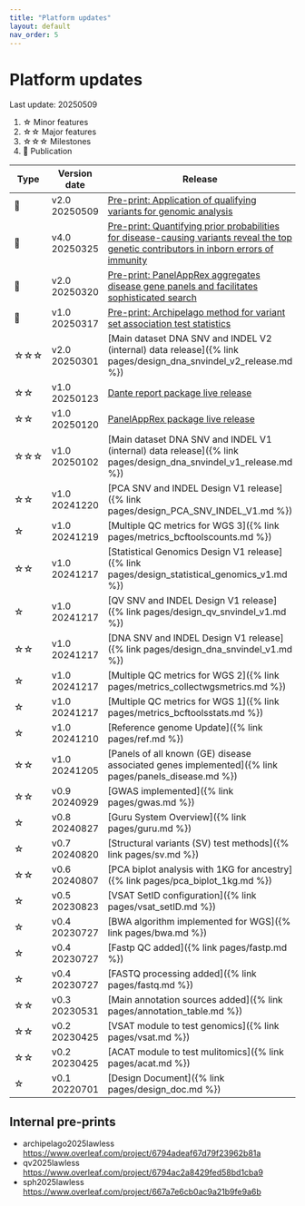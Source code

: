 ```yaml
---
title: "Platform updates"
layout: default
nav_order: 5
---
```


# Platform updates

Last update: 20250509
<!-- [Link to a page]({{ site.baseurl }}{% link pages/ref.md %}) -->

1. ☆   Minor features
2. ☆☆  Major features
3. ☆☆☆ Milestones
4. 🚀 Publication

| Type | Version date | Release |
|---|---|---|
| 🚀 | v2.0 20250509 | [Pre-print: Application of qualifying variants for genomic analysis](https://www.medrxiv.org/content/10.1101/2025.05.09.25324975v2) |
| 🚀 | v4.0 20250325 | [Pre-print: Quantifying prior probabilities for disease-causing variants reveal the top genetic contributors in inborn errors of immunity](https://www.medrxiv.org/content/10.1101/2025.03.25.25324607v4) |
| 🚀 | v2.0 20250320 | [Pre-print: PanelAppRex aggregates disease gene panels and facilitates sophisticated search](https://www.medrxiv.org/content/10.1101/2025.03.20.25324319v1) |
| 🚀 | v1.0 20250317 | [Pre-print: Archipelago method for variant set association test statistics](https://www.medrxiv.org/content/10.1101/2025.03.17.25324111v1) |
| ☆☆☆ | v2.0 20250301 | [Main dataset DNA SNV and INDEL V2 (internal) data release]({% link pages/design_dna_snvindel_v2_release.md %}) |
| ☆☆  | v1.0 20250123 | [Dante report package live release](https://github.com/DylanLawless/dante) |
| ☆☆  | v1.0 20250120 | [PanelAppRex package live release](https://github.com/DylanLawless/PanelAppRex) |
| ☆☆☆ | v1.0 20250102 | [Main dataset DNA SNV and INDEL V1 (internal) data release]({% link pages/design_dna_snvindel_v1_release.md %}) |
| ☆☆  | v1.0 20241220 | [PCA SNV and INDEL Design V1 release]({% link pages/design_PCA_SNV_INDEL_V1.md %}) |
| ☆   | v1.0 20241219 | [Multiple QC metrics for WGS 3]({% link pages/metrics_bcftoolscounts.md %}) |
| ☆☆  | v1.0 20241217 | [Statistical Genomics Design V1 release]({% link pages/design_statistical_genomics_v1.md %}) |
| ☆   | v1.0 20241217 | [QV SNV and INDEL Design V1 release]({% link pages/design_qv_snvindel_v1.md %}) |
| ☆☆  | v1.0 20241217 | [DNA SNV and INDEL Design V1 release]({% link pages/design_dna_snvindel_v1.md %}) |
| ☆   | v1.0 20241217 | [Multiple QC metrics for WGS 2]({% link pages/metrics_collectwgsmetrics.md %}) |
| ☆   | v1.0 20241217 | [Multiple QC metrics for WGS 1]({% link pages/metrics_bcftoolsstats.md %}) |
| ☆   | v1.0 20241210 | [Reference genome Update]({% link pages/ref.md %}) |
| ☆☆  | v1.0 20241205 | [Panels of all known (GE) disease associated genes implemented]({% link pages/panels_disease.md %}) |
| ☆☆  | v0.9 20240929 | [GWAS implemented]({% link pages/gwas.md %}) | 
| ☆   | v0.8 20240827 | [Guru System Overview]({% link pages/guru.md %}) |
| ☆   | v0.7 20240820 | [Structural variants (SV) test methods]({% link pages/sv.md %}) |
| ☆☆  | v0.6 20240807 | [PCA biplot analysis with 1KG for ancestry]({% link pages/pca_biplot_1kg.md %}) |
| ☆   | v0.5 20230823 | [VSAT SetID configuration]({% link pages/vsat_setID.md %}) |
| ☆   | v0.4 20230727 | [BWA algorithm implemented for WGS]({% link pages/bwa.md %}) |
| ☆   | v0.4 20230727 | [Fastp QC added]({% link pages/fastp.md %}) |
| ☆   | v0.4 20230727 | [FASTQ processing added]({% link pages/fastq.md %}) |
| ☆☆  | v0.3 20230531 | [Main annotation sources added]({% link pages/annotation_table.md %}) |
| ☆☆  | v0.2 20230425 | [VSAT module to test genomics]({% link pages/vsat.md %}) |
| ☆☆  | v0.2 20230425 | [ACAT module to test mulitomics]({% link pages/acat.md %}) |
| ☆   | v0.1 20220701 | [Design Document]({% link pages/design_doc.md %}) |



## Internal pre-prints 

* archipelago2025lawless <https://www.overleaf.com/project/6794adeaf67d79f23962b81a>
* qv2025lawless <https://www.overleaf.com/project/6794ac2a8429fed58bd1cba9>
* sph2025lawless <https://www.overleaf.com/project/667a7e6cb0ac9a21b9fe9a6b>


